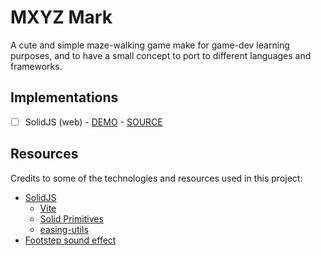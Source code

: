 # MXYZ Mark

A cute and simple maze-walking game make for game-dev learning purposes, and to have a small concept to port to different languages and frameworks.

## Implementations

-   [ ] SolidJS (web) - [DEMO](https://mxyz-mark-solid-web.vercel.app) - [SOURCE](https://github.com/thetarnav/mxyz-mark/tree/main/apps/solid/src)

## Resources

Credits to some of the technologies and resources used in this project:

-   [SolidJS](https://www.solidjs.com/)
    -   [Vite](https://vitejs.dev/)
    -   [Solid Primitives](https://primitives.solidjs.community/)
    -   [easing-utils](https://github.com/AndrewRayCode/easing-utils)
-   [Footstep sound effect](https://pixabay.com/sound-effects/footsteps-hallway-6417/)
